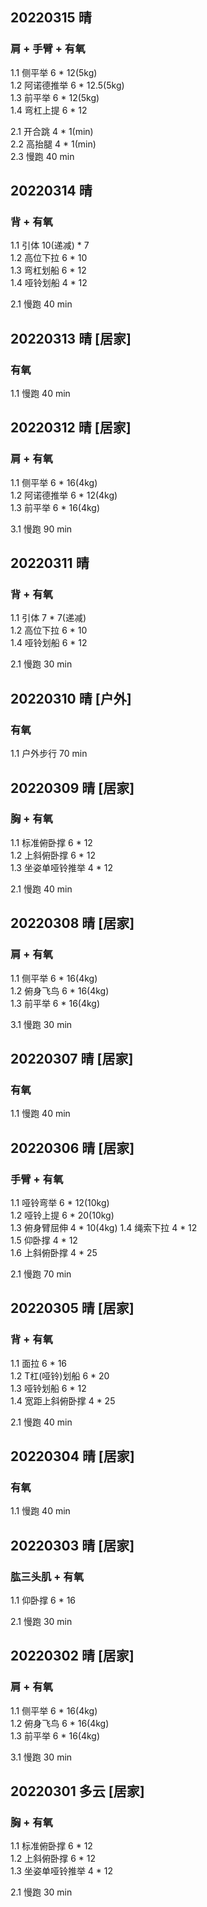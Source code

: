 ## 20220315  晴

### 肩 + 手臂 + 有氧   
1.1 侧平举  6 * 12(5kg)      
1.2 阿诺德推举  6 * 12.5(5kg)    
1.3 前平举 6 * 12(5kg)  
1.4 弯杠上提 6 * 12   

2.1 开合跳 4 * 1(min)  
2.2 高抬腿 4 * 1(min)  
2.3 慢跑 40 min  



## 20220314  晴

### 背 + 有氧  
1.1 引体 10(递减) * 7   
1.2 高位下拉 6 * 10  
1.3 弯杠划船 6 * 12      
1.4 哑铃划船 4 * 12   

2.1 慢跑 40 min



## 20220313  晴 [居家]

### 有氧   
1.1 慢跑 40 min 



## 20220312  晴 [居家]

### 肩 + 有氧   
1.1 侧平举  6 * 16(4kg)      
1.2 阿诺德推举  6 * 12(4kg)    
1.3 前平举 6 * 16(4kg)         

3.1 慢跑 90 min 



## 20220311  晴

### 背 + 有氧  
1.1 引体 7 * 7(递减)   
1.2 高位下拉 6 * 10     
1.4 哑铃划船 6 * 12   

2.1 慢跑 30 min


## 20220310  晴 [户外]

### 有氧  
1.1 户外步行 70 min 



## 20220309  晴 [居家]

### 胸 + 有氧   
1.1 标准俯卧撑 6 * 12       
1.2 上斜俯卧撑 6 * 12  
1.3 坐姿单哑铃推举 4 * 12     

2.1 慢跑 40 min  



## 20220308  晴 [居家]

### 肩 + 有氧   
1.1 侧平举  6 * 16(4kg)      
1.2 俯身飞鸟  6 * 16(4kg)    
1.3 前平举 6 * 16(4kg)         

3.1 慢跑 30 min 



## 20220307  晴 [居家]

### 有氧   
1.1 慢跑 40 min 



## 20220306  晴 [居家]

### 手臂 + 有氧   
1.1 哑铃弯举 6 * 12(10kg)  
1.2 哑铃上提 6 * 20(10kg)         
1.3 俯身臂屈伸 4 * 10(4kg) 
1.4 绳索下拉 4 * 12  
1.5 仰卧撑 4 * 12  
1.6 上斜俯卧撑 4 * 25

2.1 慢跑 70 min 



## 20220305  晴 [居家]

### 背 + 有氧  
1.1 面拉 6 * 16      
1.2 T杠(哑铃)划船 6 * 20    
1.3 哑铃划船 6 * 12  
1.4 宽距上斜俯卧撑 4 * 25  
    
2.1 慢跑 40 min 



## 20220304  晴 [居家]

### 有氧  
1.1 慢跑 40 min 



## 20220303  晴 [居家]
  
### 肱三头肌 + 有氧    
1.1 仰卧撑 6 * 16  
    
2.1 慢跑 30 min 



## 20220302  晴 [居家]

### 肩 + 有氧   
1.1 侧平举  6 * 16(4kg)      
1.2 俯身飞鸟  6 * 16(4kg)    
1.3 前平举 6 * 16(4kg)         

3.1 慢跑 30 min 



## 20220301  多云 [居家]

### 胸 + 有氧   
1.1 标准俯卧撑 6 * 12       
1.2 上斜俯卧撑 6 * 12  
1.3 坐姿单哑铃推举 4 * 12     

2.1 慢跑 30 min  










